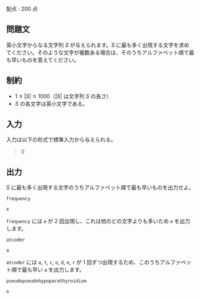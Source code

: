 配点 : $200$ 点

## 問題文

英小文字からなる文字列 $S$ が与えられます。$S$ に最も多く出現する文字を求めてください。そのような文字が複数ある場合は、そのうちアルファベット順で最も早いものを答えてください。

## 制約

- $1 \leq |S| \leq 1000$（$|S|$ は文字列 $S$ の長さ）
- $S$ の各文字は英小文字である。

## 入力

入力は以下の形式で標準入力から与えられる。

> $S$

## 出力

$S$ に最も多く出現する文字のうちアルファベット順で最も早いものを出力せよ。

```input1
frequency
```

```output1
e
```

`frequency` には `e` が $2$ 回出現し、これは他のどの文字よりも多いため `e` を出力します。

```input2
atcoder
```

```output2
a
```

`atcoder` には `a`, `t`, `c`, `o`, `d`, `e`, `r` が $1$ 回ずつ出現するため、このうちアルファベット順で最も早い `a` を出力します。

```input3
pseudopseudohypoparathyroidism
```

```output3
o
```
